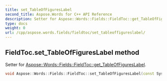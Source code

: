 ```yaml
---
title: set_TableOfFiguresLabel
second_title: Aspose.Words for C++ API Reference
description: Setter for Aspose::Words::Fields::FieldToc::get_TableOfFiguresLabel. 
type: docs
weight: 0
url: /cpp/aspose.words.fields/fieldtoc/set_tableoffigureslabel/
---
```

## FieldToc.set_TableOfFiguresLabel method


Setter for [Aspose::Words::Fields::FieldToc::get_TableOfFiguresLabel](./get_tableoffigureslabel/).

```cpp
void Aspose::Words::Fields::FieldToc::set_TableOfFiguresLabel(const System::String &value)
```

